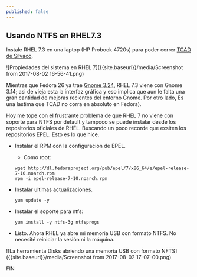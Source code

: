```yaml
---
published: false
---
```

## Usando NTFS en RHEL7.3

Instale RHEL 7.3 en una laptop (HP Probook 4720s) para poder correr [TCAD de Silvaco](https://www.silvaco.com/products/tcad.html "Click para ver que diablos es TCAD").

![Propiedades del sistema en RHEL 7]({{site.baseurl}}/media/Screenshot from 2017-08-02 16-56-41.png)

Mientras que Fedora 26 ya trae [Gnome 3.24](https://www.gnome.org/news/2017/03/gnome-3-24-released/), RHEL 7.3 viene con Gnome 3.14; asi de vieja esta la interfaz gráfica y eso implica que aun le falta una gran cantidad de mejoras recientes del entorno Gnome. Por otro lado, Es una lastima que TCAD no corra en absoluto en Fedora).

Hoy me tope con el frustrante problema de que  RHEL 7 no viene con soporte para NTFS por default y tampoco se puede instalar desde los repositorios oficiales de RHEL. Buscando un poco recorde que exsiten los repositorios EPEL. Esto es lo que hice.

- Instalar el RPM con la configuracion de EPEL.
  - Como root:
  
  ```
  wget http://dl.fedoraproject.org/pub/epel/7/x86_64/e/epel-release-7-10.noarch.rpm
  rpm -i epel-release-7-10.noarch.rpm
  ```
- Instalar ultimas actualizaciones.
  ```
  yum update -y
  ```
- Instalar el soporte para ntfs:
  ```
  yum install -y ntfs-3g ntfsprogs
  ```
- Listo. Ahora RHEL ya abre mi memoria USB con formato NTFS. No necesité reiniciar la sesión ni la máquina.

![La herramienta Disks abriendo una memoria USB con formato NFTS]({{site.baseurl}}/media/Screenshot from 2017-08-02 17-07-00.png)

FIN
